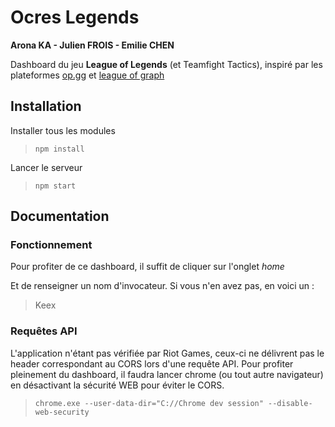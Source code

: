 # Ocres Legends

**Arona KA - Julien FROIS - Emilie CHEN**

Dashboard du jeu **League of Legends** (et Teamfight Tactics), inspiré par les plateformes [op.gg](https://euw.op.gg/) et [league of graph](https://www.leagueofgraphs.com/)

## Installation

Installer tous les modules

> `npm install`

Lancer le serveur

> `npm start`

## Documentation

### Fonctionnement

Pour profiter de ce dashboard, il suffit de cliquer sur l'onglet _home_

Et de renseigner un nom d'invocateur. Si vous n'en avez pas, en voici un :

> Keex

### Requêtes API

L'application n'étant pas vérifiée par Riot Games, ceux-ci ne délivrent pas le header correspondant au CORS lors d'une requête API.
Pour profiter pleinement du dashboard, il faudra lancer chrome (ou tout autre navigateur) en désactivant la sécurité WEB pour éviter le CORS.

> `chrome.exe --user-data-dir="C://Chrome dev session" --disable-web-security`
